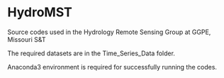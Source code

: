 # HydroMST
Source codes used in the Hydrology Remote Sensing Group at GGPE, Missouri S&amp;T

The required datasets are in the Time_Series_Data folder.

Anaconda3 environment is required for successfully running the codes.
